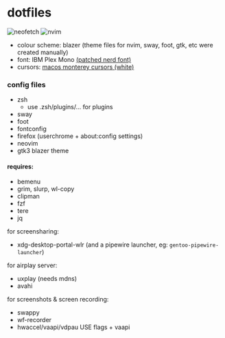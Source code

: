 # dotfiles

![neofetch](https://github.com/pdtxie/dotfiles/assets/65262710/00b63c5e-f08e-42f5-911e-21e3f004eb54)
![nvim](https://github.com/pdtxie/dotfiles/assets/65262710/504339c6-2024-4224-aff1-3aae8834a46c)

- colour scheme: blazer (theme files for nvim, sway, foot, gtk, etc were created manually)
- font: IBM Plex Mono [(patched nerd font)](https://github.com/ryanoasis/nerd-fonts)
- cursors: [macos monterey cursors (white)](https://github.com/ful1e5/apple_cursor)


### config files
- zsh
  - use .zsh/plugins/... for plugins
- sway
- foot
- fontconfig
- firefox (userchrome + about:config settings)
- neovim
- gtk3 blazer theme

#### requires:
- bemenu
- grim, slurp, wl-copy
- clipman
- fzf
- tere
- jq

for screensharing:
- xdg-desktop-portal-wlr (and a pipewire launcher, eg: `gentoo-pipewire-launcher`)

for airplay server:
- uxplay (needs mdns)
- avahi

for screenshots & screen recording:
- swappy
- wf-recorder
- hwaccel/vaapi/vdpau USE flags + vaapi
